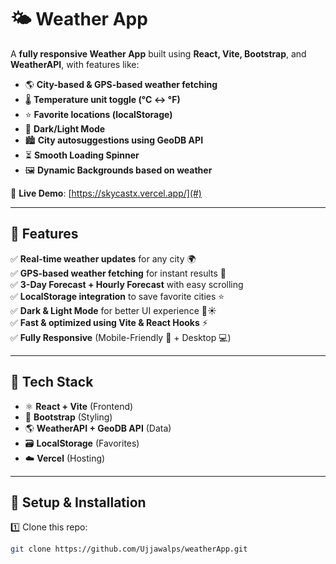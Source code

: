 # 🌤️ Weather App

A **fully responsive Weather App** built using **React, Vite, Bootstrap**, and **WeatherAPI**, with features like:
- 🌎 **City-based & GPS-based weather fetching**
- 🌡️ **Temperature unit toggle (°C ↔ °F)**
- ⭐ **Favorite locations (localStorage)**
- 🎨 **Dark/Light Mode**
- 🏙️ **City autosuggestions using GeoDB API**
- ⏳ **Smooth Loading Spinner**
- 🖼️ **Dynamic Backgrounds based on weather**

🚀 **Live Demo**: [https://skycastx.vercel.app/](#)

---

## **📌 Features**
✅ **Real-time weather updates** for any city 🌍  
✅ **GPS-based weather fetching** for instant results 📍  
✅ **3-Day Forecast + Hourly Forecast** with easy scrolling  
✅ **LocalStorage integration** to save favorite cities ⭐  
✅ **Dark & Light Mode** for better UI experience 🌙☀️  
✅ **Fast & optimized using Vite & React Hooks** ⚡  
✅ **Fully Responsive** (Mobile-Friendly 📱 + Desktop 💻)  

---

## **📌 Tech Stack**
- ⚛️ **React + Vite** (Frontend)
- 🎨 **Bootstrap** (Styling)
- 🌎 **WeatherAPI + GeoDB API** (Data)
- 🗃️ **LocalStorage** (Favorites)
- ☁️ **Vercel** (Hosting)

---

## **📌 Setup & Installation**
1️⃣ Clone this repo:  
```sh
git clone https://github.com/Ujjawalps/weatherApp.git
